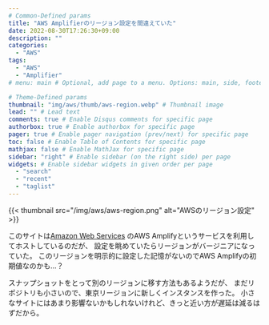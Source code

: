 ```yaml
---
# Common-Defined params
title: "AWS Amplifierのリージョン設定を間違えていた"
date: 2022-08-30T17:26:30+09:00
description: ""
categories:
  - "AWS"
tags:
  - "AWS"
  - "Amplifier"
# menu: main # Optional, add page to a menu. Options: main, side, footer

# Theme-Defined params
thumbnail: "img/aws/thumb/aws-region.webp" # Thumbnail image
lead: "" # Lead text
comments: true # Enable Disqus comments for specific page
authorbox: true # Enable authorbox for specific page
pager: true # Enable pager navigation (prev/next) for specific page
toc: false # Enable Table of Contents for specific page
mathjax: false # Enable MathJax for specific page
sidebar: "right" # Enable sidebar (on the right side) per page
widgets: # Enable sidebar widgets in given order per page
  - "search"
  - "recent"
  - "taglist"
---
```


{{< thumbnail src="/img/aws/aws-region.png" alt="AWSのリージョン設定" >}}

このサイトは[Amazon Web Services](https://aws.amazon.com "Amazon Web Servicesホーム")
のAWS Amplifyというサービスを利用してホストしているのだが、
設定を眺めていたらリージョンがバージニアになっていた。
このリージョンを明示的に設定した記憶がないのでAWS Amplifyの初期値なのかも…？

スナップショットをとって別のリージョンに移す方法もあるようだが、
まだリポジトリも小さいので、東京リージョンに新しくインスタンスを作った。
小さなサイトにはあまり影響ないかもしれないけれど、きっと近い方が遅延は減るはずだから。
